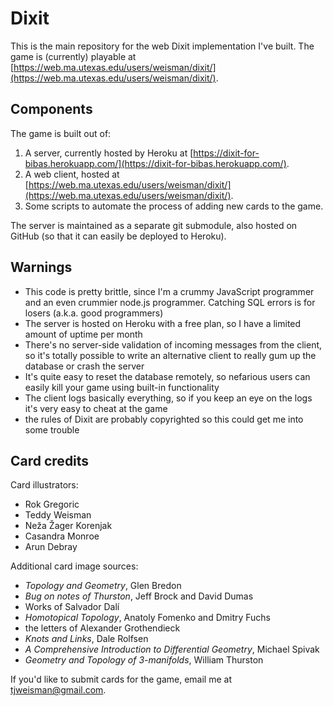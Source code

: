 Dixit
======

This is the main repository for the web Dixit implementation I've built. The game is (currently) playable at [https://web.ma.utexas.edu/users/weisman/dixit/](https://web.ma.utexas.edu/users/weisman/dixit/).

## Components

The game is built out of:

1. A server, currently hosted by Heroku at [https://dixit-for-bibas.herokuapp.com/](https://dixit-for-bibas.herokuapp.com/).
2. A web client, hosted at [https://web.ma.utexas.edu/users/weisman/dixit/](https://web.ma.utexas.edu/users/weisman/dixit/).
3. Some scripts to automate the process of adding new cards to the game.

The server is maintained as a separate git submodule, also hosted on GitHub (so that it can easily be deployed to Heroku).

## Warnings

- This code is pretty brittle, since I'm a crummy JavaScript programmer and an even crummier node.js programmer. Catching SQL errors is for losers (a.k.a. good programmers)
- The server is hosted on Heroku with a free plan, so I have a limited amount of uptime per month
- There's no server-side validation of incoming messages from the client, so it's totally possible to write an alternative client to really gum up the database or crash the server
- It's quite easy to reset the database remotely, so nefarious users can easily kill your game using built-in functionality
- The client logs basically everything, so if you keep an eye on the logs it's very easy to cheat at the game
- the rules of Dixit are probably copyrighted so this could get me into some trouble

## Card credits

Card illustrators:

- Rok Gregoric
- Teddy Weisman
- Neža Žager Korenjak
- Casandra Monroe
- Arun Debray

Additional card image sources:

- *Topology and Geometry*, Glen Bredon
- *Bug on notes of Thurston*, Jeff Brock and David Dumas
- Works of Salvador Dalí
- *Homotopical Topology*, Anatoly Fomenko and Dmitry Fuchs
- the letters of Alexander Grothendieck
- *Knots and Links*, Dale Rolfsen
- *A Comprehensive Introduction to Differential Geometry*, Michael Spivak
- *Geometry and Topology of 3-manifolds*, William Thurston

If you'd like to submit cards for the game, email me at [tjweisman@gmail.com](mailto:tjweisman@gmail.com).